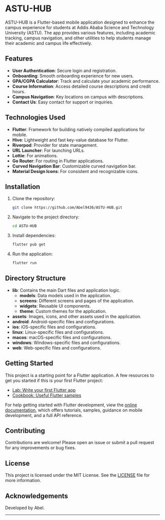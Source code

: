
# ASTU-HUB

ASTU-HUB is a Flutter-based mobile application designed to enhance the campus experience for students at Addis Ababa Science and Technology University (ASTU). The app provides various features, including academic tracking, campus navigation, and other utilities to help students manage their academic and campus life effectively.

## Features

- **User Authentication**: Secure login and registration.
- **Onboarding**: Smooth onboarding experience for new users.
- **GPA/CGPA Calculator**: Track and calculate your academic performance.
- **Course Information**: Access detailed course descriptions and credit hours.
- **Campus Navigation**: Key locations on campus with descriptions.
- **Contact Us**: Easy contact for support or inquiries.

## Technologies Used

- **Flutter**: Framework for building natively compiled applications for mobile.
- **Hive**: Lightweight and fast key-value database for Flutter.
- **Riverpod**: Provider for state management.
- **URL Launcher**: For launching URLs.
- **Lottie**: For animations.
- **Go Router**: For routing in Flutter applications.
- **Curved Navigation Bar**: Customizable curved navigation bar.
- **Material Design Icons**: For consistent and recognizable icons.

## Installation

1. Clone the repository:
    ```sh
    git clone https://github.com/Abel9436/ASTU-HUB.git
    ```
2. Navigate to the project directory:
    ```sh
    cd ASTU-HUB
    ```
3. Install dependencies:
    ```sh
    flutter pub get
    ```
4. Run the application:
    ```sh
    flutter run
    ```

## Directory Structure

- **lib**: Contains the main Dart files and application logic.
  - **models**: Data models used in the application.
  - **screens**: Different screens and pages of the application.
  - **widgets**: Reusable UI components.
  - **theme**: Custom themes for the application.
- **assets**: Images, icons, and other assets used in the application.
- **android**: Android-specific files and configurations.
- **ios**: iOS-specific files and configurations.
- **linux**: Linux-specific files and configurations.
- **macos**: macOS-specific files and configurations.
- **windows**: Windows-specific files and configurations.
- **web**: Web-specific files and configurations.

## Getting Started

This project is a starting point for a Flutter application. A few resources to get you started if this is your first Flutter project:
- [Lab: Write your first Flutter app](https://docs.flutter.dev/get-started/codelab)
- [Cookbook: Useful Flutter samples](https://docs.flutter.dev/cookbook)

For help getting started with Flutter development, view the [online documentation](https://docs.flutter.dev/), which offers tutorials, samples, guidance on mobile development, and a full API reference.

## Contributing

Contributions are welcome! Please open an issue or submit a pull request for any improvements or bug fixes.

## License

This project is licensed under the MIT License. See the [LICENSE](LICENSE) file for more information.

## Acknowledgements

Developed by Abel.

---


